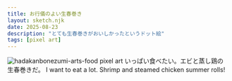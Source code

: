 ```yaml
---
title: お行儀のよい生春巻き
layout: sketch.njk
date: 2025-08-23
description: "とても生春巻きがおいしかったというドット絵"
tags: [pixel art]
---
```


![hadakanbonezumi-arts-food pixel art](/images/20250823.png)
いっぱい食べたい。エビと蒸し鶏の生春巻きだ。
I want to eat a lot. Shrimp and steamed chicken summer rolls!
